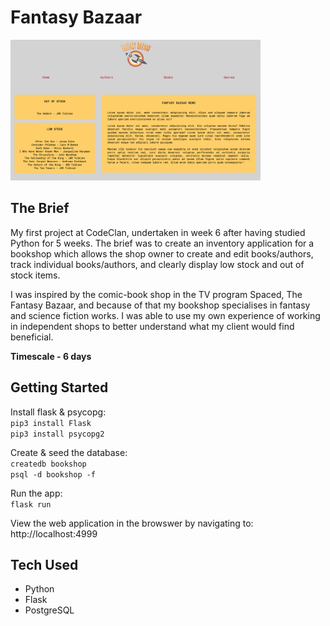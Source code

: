 # Fantasy Bazaar

<img width="400" alt="Fantasy Bazaar homepage showing shop news & stock warnings" src="static/images/home-page.png"></img>

## The Brief

My first project at CodeClan, undertaken in week 6 after having studied Python for 5 weeks. The brief was to create an inventory application for a bookshop which allows the shop owner to create and edit books/authors, track individual books/authors, and clearly display low stock and out of stock items.

I was inspired by the comic-book shop in the TV program Spaced, The Fantasy Bazaar, and because of that my bookshop specialises in fantasy and science fiction works. I was able to use my own experience of working in independent shops to better understand what my client would find beneficial. 

**Timescale - 6 days**

## Getting Started

Install flask & psycopg:<br/>
`pip3 install Flask`<br/>
`pip3 install psycopg2`<br/>

Create & seed the database:<br/>
`createdb bookshop`<br/>
`psql -d bookshop -f`<br/>

Run the app:<br/>
`flask run`

View the web application in the browswer by navigating to:<br/>
http://localhost:4999

## Tech Used
- Python
- Flask 
- PostgreSQL
